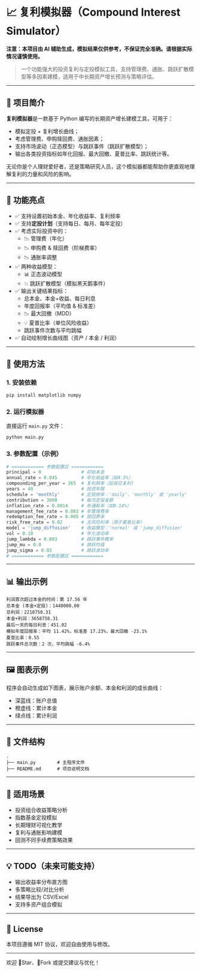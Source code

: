 # 📈 复利模拟器（Compound Interest Simulator）
**注意：本项目由 AI 辅助生成，模拟结果仅供参考，不保证完全准确。请根据实际情况谨慎使用。**
> 一个功能强大的投资复利与定投模拟工具，支持管理费、通胀、跳跃扩散模型等多因素建模，适用于中长期资产增长预测与策略评估。

---

## 🧠 项目简介

**复利模拟器**是一款基于 Python 编写的长期资产增长建模工具，可用于：

- 模拟定投 + 复利增长曲线；
- 考虑管理费、申购赎回费、通胀因素；
- 支持市场波动（正态模型）与跳跃事件（跳跃扩散模型）；
- 输出各类投资指标如年化回报、最大回撤、夏普比率、跳跃统计等。

无论你是个人理财爱好者，还是策略研究人员，这个模拟器都能帮助你更直观地理解复利的力量和风险的影响。

---

## 🎯 功能亮点

- ✅ 支持设置初始本金、年化收益率、复利频率  
- ✅ 支持**定投计划**（支持每日、每月、每年定投）  
- ✅ 考虑实际投资中的：
  - 📉 管理费（年化）  
  - 📉 申购费 & 赎回费（阶梯费率）  
  - 📉 通胀率调整  
- ✅ 两种收益模型：
  - 📊 正态波动模型  
  - 💥 跳跃扩散模型（模拟黑天鹅事件）  
- ✅ 输出关键结果指标：
  - 总本金、本金+收益、每日利息  
  - 年度回报率（平均值 & 标准差）  
  - 📉 最大回撤（MDD）  
  - 💡 夏普比率（单位风险收益）  
  - 跳跃事件次数与平均跳幅  
- ✅ 自动绘制增长曲线图（资产 / 本金 / 利润）  

---

## 🚀 使用方法

### 1. 安装依赖

```bash
pip install matplotlib numpy
```

### 2. 运行模拟器

直接运行 `main.py` 文件：

```bash
python main.py
```

### 3. 参数配置（示例）

```python
# ============ 参数配置区 ============
principal = 0               # 初始本金
annual_rate = 0.045         # 年化收益率（如4.5%）
compounding_per_year = 365  # 复利频率（如按日复利）
years = 40                  # 投资年限
schedule = 'monthly'        # 定投频率：'daily'、'monthly' 或 'yearly'
contribution = 3000         # 每次定投金额
inflation_rate = 0.0014     # 年通胀率（如0.14%）
management_fee_rate = 0.003 # 年管理费率
redemption_fee_rate = 0.005 # 赎回费率
risk_free_rate = 0.02       # 无风险利率（用于夏普比率）
model = 'jump_diffusion'    # 收益模型：'normal' 或 'jump_diffusion'
vol = 0.10                  # 年化波动率
jump_lambda = 0.003         # 跳跃事件概率
jump_mu = 0.0               # 跳跃均值
jump_sigma = 0.03           # 跳跃波动率
# ============ 参数配置区 ============
```

---

## 📊 输出示例

```text
利润首次超过本金的时间：第 17.56 年
总本金 (本金+定投)：1440000.00
总利润：2218758.31
本金+利润：3658758.31
最后一天的每日利息：451.02
模拟年度回报率：平均 11.42%，标准差 17.23%，最大回撤 -23.1%
夏普比率：0.55
跳跃事件总次数：2 次，平均跳幅 -6.4%
```

---

## 🖼️ 图表示例

程序会自动生成如下图表，展示账户余额、本金和利润的成长曲线：

- 深蓝线：账户总值  
- 橙虚线：累计本金  
- 绿点线：累计利润  

---

## 📌 文件结构

```
.
├── main.py        # 主程序文件
├── README.md      # 项目说明文档
```

---

## 📎 适用场景

- 投资组合收益策略分析  
- 指数基金定投模拟  
- 长期理财可视化教学  
- 复利与通胀影响建模  
- 回测不同手续费策略效果  

---

## 💡 TODO（未来可能支持）

- 输出收益率分布直方图  
- 多策略比较/对比分析  
- 结果导出为 CSV/Excel  
- 支持多资产组合模拟  

---

## 📃 License

本项目遵循 MIT 协议，欢迎自由使用与修改。

---

欢迎 🌟Star、🍴Fork 或提交建议与优化！